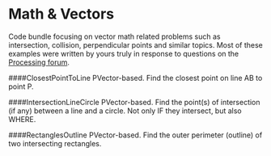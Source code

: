 Math & Vectors
============

Code bundle focusing on vector math related problems such as intersection, collision, perpendicular points and similar topics.
Most of these examples were written by yours truly in response to questions on the [Processing forum](https://forum.processing.org/).

####ClosestPointToLine
PVector-based. Find the closest point on line AB to point P.

####IntersectionLineCircle
PVector-based. Find the point(s) of intersection (if any) between a line and a circle. Not only IF they intersect, but also WHERE.

####RectanglesOutline
PVector-based. Find the outer perimeter (outline) of two intersecting rectangles.
